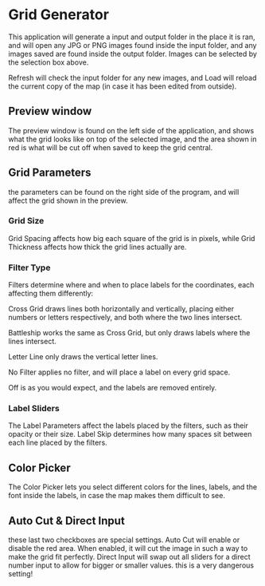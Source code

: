 # Grid Generator
This application will generate a input and output folder in the place it is ran, and will open any JPG or PNG images found inside the input folder, and any images saved are found inside the output folder. Images can be selected by the selection box above.

Refresh will check the input folder for any new images, and Load will reload the current copy of the map (in case it has been edited from outside).

## Preview window
The preview window is found on the left side of the application, and shows what the grid looks like on top of the selected image, and the area shown in red is what will be cut off when saved to keep the grid central.

## Grid Parameters
the parameters can be found on the right side of the program, and will affect the grid shown in the preview. 
### Grid Size
Grid Spacing affects how big each square of the grid is in pixels, while Grid Thickness affects how thick the grid lines actually are.
### Filter Type
Filters determine where and when to place labels for the coordinates, each affecting them differently:

Cross Grid draws lines both horizontally and vertically, placing either numbers or letters respectively, and both where the two lines intersect.

Battleship works the same as  Cross Grid, but only draws labels where the lines intersect.

Letter Line only draws the vertical letter lines.

No Filter applies no filter, and will place a label on every grid space.

Off is as you would expect, and the labels are removed entirely.

### Label Sliders
The Label Parameters affect the labels placed by the filters, such as their opacity or their size. Label Skip determines how many spaces sit between each line placed by the filters.

## Color Picker
The Color Picker lets you select different colors for the lines, labels, and the font inside the labels, in case the map makes them difficult to see.

## Auto Cut & Direct Input
these last two checkboxes are special settings. Auto Cut will enable or disable the red area. When enabled, it will cut the image in such a way to make the grid fit perfectly. Direct Input will swap out all sliders for a direct number input to allow for bigger or smaller values. this is a very dangerous setting!